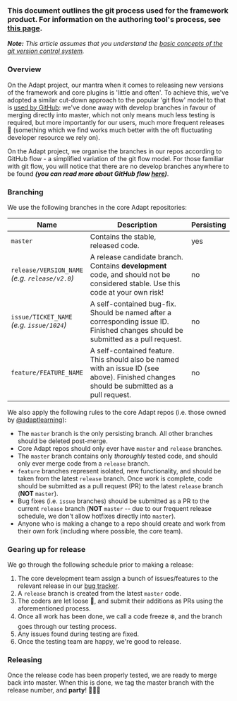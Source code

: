 ### This document outlines the git process used for the framework product. For information on the authoring tool's process, see [this page](https://github.com/adaptlearning/adapt_authoring/wiki/Git-process).

_**Note:** This article assumes that you understand the [basic concepts of the git version control system](https://help.github.com/articles/good-resources-for-learning-git-and-github/)._

### Overview

On the Adapt project, our mantra when it comes to releasing new versions of the framework and core plugins is 'little and often'. To achieve this, we've adopted a similar cut-down approach to the popular 'git flow' model to that is [used by GitHub](https://guides.github.com/introduction/flow/): we've done away with develop branches in favour of merging directly into master, which not only means much less testing is required, but more importantly for our users, much more frequent releases :tada: (something which we find works much better with the oft fluctuating developer resource we rely on).

On the Adapt project, we organise the branches in our repos according to GitHub flow - a simplified variation of the git flow model. For those familiar with git flow, you will notice that there are no develop branches anywhere to be found ***(you can read more about GitHub flow [here](https://guides.github.com/introduction/flow/))***.

### Branching

We use the following branches in the core Adapt repositories:

Name | Description | Persisting
---- | ----------- | ----------
`master` | Contains the stable, released code. | yes
`release/VERSION_NAME`<br/>*(e.g. `release/v2.0`)* | A release candidate branch. Contains **development** code, and should not be considered stable. Use this code at your own risk! | no
`issue/TICKET_NAME` <br/>*(e.g. `issue/1024`)* | A self-contained bug-fix. Should be named after a corresponding issue ID. Finished changes should be submitted as a pull request. | no
`feature/FEATURE_NAME` | A self-contained feature. This should also be named with an issue ID (see above). Finished changes should be submitted as a pull request. | no

We also apply the following rules to the core Adapt repos (i.e. those owned by [@adaptlearning](https://github.com/adaptlearning)):

* The `master` branch is the only persisting branch. All other branches should be deleted post-merge.
* Core Adapt repos should only ever have `master` and `release` branches.
* The `master` branch contains only *thoroughly* tested code, and should only ever merge code from a `release` branch.
* `feature` branches represent isolated, new functionality, and should be taken from the latest `release` branch. Once work is complete, code should be submitted as a pull request (PR) to the latest `release` branch (**NOT** `master`).
* Bug fixes (i.e. `issue` branches) should be submitted as a PR to the current `release` branch (**NOT** `master` -- due to our frequent release schedule, we don't allow hotfixes directly into `master`).
* Anyone who is making a change to a repo should create and work from their own fork (including where possible, the core team).

### Gearing up for release

We go through the following schedule prior to making a release:

1. The core development team assign a bunch of issues/features to the relevant release in our [bug tracker](https://github.com/adaptlearning/adapt_framework/wiki/Using-the-bug-tracker).
1. A `release` branch is created from the latest `master` code.
1. The coders are let loose :wrench:, and submit their additions as PRs using the aforementioned process.
1. Once all work has been done, we call a code freeze :snowflake:, and the branch goes through our testing process.
1. Any issues found during testing are fixed.
1. Once the testing team are happy, we're good to release.

### Releasing

Once the release code has been properly tested, we are ready to merge back into master. When this is done, we tag the master branch with the release number, and **party**! :tada::balloon::tropical_drink: